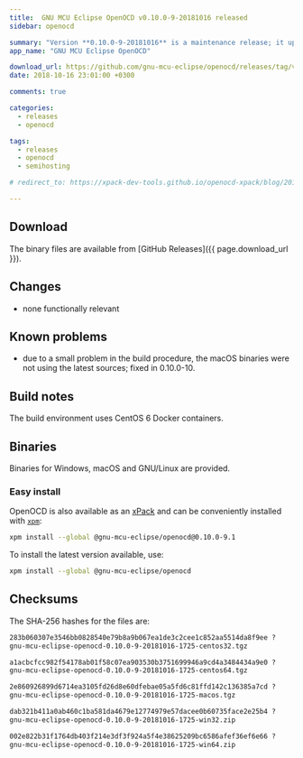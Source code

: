 ```yaml
---
title:  GNU MCU Eclipse OpenOCD v0.10.0-9-20181016 released
sidebar: openocd

summary: "Version **0.10.0-9-20181016** is a maintenance release; it updates to the latest commits."
app_name: "GNU MCU Eclipse OpenOCD"

download_url: https://github.com/gnu-mcu-eclipse/openocd/releases/tag/v0.10.0-9-20181016/
date: 2018-10-16 23:01:00 +0300

comments: true

categories:
  - releases
  - openocd

tags:
  - releases
  - openocd
  - semihosting

# redirect_to: https://xpack-dev-tools.github.io/openocd-xpack/blog/2018/10/16/openocd-v0-10-0-9-20181016-released

---
```


## Download

The binary files are available from [GitHub Releases]({{ page.download_url }}).

## Changes

* none functionally relevant

## Known problems

* due to a small problem in the build procedure, the macOS binaries were not
using the latest sources; fixed in 0.10.0-10.

## Build notes

The build environment uses CentOS 6 Docker containers.

## Binaries

Binaries for Windows, macOS and GNU/Linux are provided.

### Easy install

OpenOCD is also available as an [xPack](https://www.npmjs.com/package/@gnu-mcu-eclipse/openocd) and can be conveniently installed with [`xpm`](https://www.npmjs.com/package/xpm):

```sh
xpm install --global @gnu-mcu-eclipse/openocd@0.10.0-9.1
```

To install the latest version available, use:

```sh
xpm install --global @gnu-mcu-eclipse/openocd
```

## Checksums

The SHA-256 hashes for the files are:

```txt
283b060307e3546bb0828540e79b8a9b067ea1de3c2cee1c852aa5514da8f9ee ?
gnu-mcu-eclipse-openocd-0.10.0-9-20181016-1725-centos32.tgz

a1acbcfcc982f54178ab01f58c07ea903530b3751699946a9cd4a3484434a9e0 ?
gnu-mcu-eclipse-openocd-0.10.0-9-20181016-1725-centos64.tgz

2e860926899d6714ea3105fd26d8e60dfebae05a5fd6c81ffd142c136385a7cd ?
gnu-mcu-eclipse-openocd-0.10.0-9-20181016-1725-macos.tgz

dab321b411a0ab460c1ba581da4679e12774979e57dacee0b60735face2e25b4 ?
gnu-mcu-eclipse-openocd-0.10.0-9-20181016-1725-win32.zip

002e822b31f1764db403f214e3df3f924a5f4e38625209bc6586afef36ef6e66 ?
gnu-mcu-eclipse-openocd-0.10.0-9-20181016-1725-win64.zip
```
